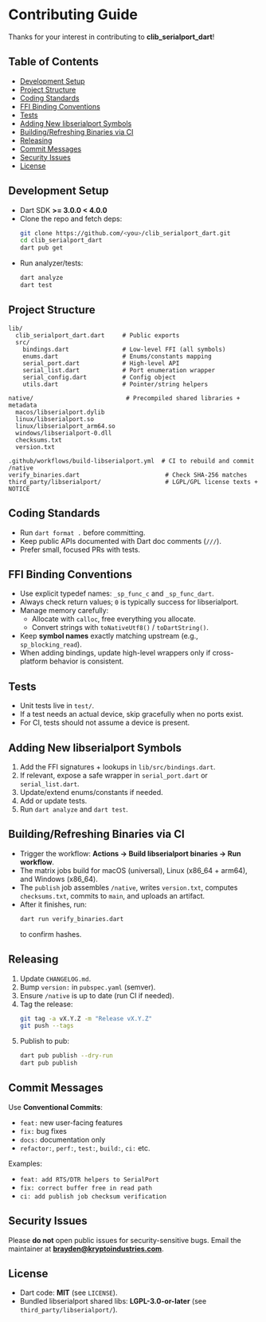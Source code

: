 # Contributing Guide

Thanks for your interest in contributing to **clib_serialport_dart**!

## Table of Contents
- [Development Setup](#development-setup)
- [Project Structure](#project-structure)
- [Coding Standards](#coding-standards)
- [FFI Binding Conventions](#ffi-binding-conventions)
- [Tests](#tests)
- [Adding New libserialport Symbols](#adding-new-libserialport-symbols)
- [Building/Refreshing Binaries via CI](#buildingrefreshing-binaries-via-ci)
- [Releasing](#releasing)
- [Commit Messages](#commit-messages)
- [Security Issues](#security-issues)
- [License](#license)

## Development Setup
- Dart SDK **>= 3.0.0 < 4.0.0**
- Clone the repo and fetch deps:
  ```bash
  git clone https://github.com/<you>/clib_serialport_dart.git
  cd clib_serialport_dart
  dart pub get
  ```
- Run analyzer/tests:
  ```bash
  dart analyze
  dart test
  ```

## Project Structure
```
lib/
  clib_serialport_dart.dart     # Public exports
  src/
    bindings.dart               # Low-level FFI (all symbols)
    enums.dart                  # Enums/constants mapping
    serial_port.dart            # High-level API
    serial_list.dart            # Port enumeration wrapper
    serial_config.dart          # Config object
    utils.dart                  # Pointer/string helpers

native/                          # Precompiled shared libraries + metadata
  macos/libserialport.dylib
  linux/libserialport.so
  linux/libserialport_arm64.so
  windows/libserialport-0.dll
  checksums.txt
  version.txt

.github/workflows/build-libserialport.yml  # CI to rebuild and commit /native
verify_binaries.dart                        # Check SHA-256 matches
third_party/libserialport/                  # LGPL/GPL license texts + NOTICE
```

## Coding Standards
- Run `dart format .` before committing.
- Keep public APIs documented with Dart doc comments (`///`).
- Prefer small, focused PRs with tests.

## FFI Binding Conventions
- Use explicit typedef names: `_sp_func_c` and `_sp_func_dart`.
- Always check return values; `0` is typically success for libserialport.
- Manage memory carefully:
  - Allocate with `calloc`, free everything you allocate.
  - Convert strings with `toNativeUtf8()` / `toDartString()`.
- Keep **symbol names** exactly matching upstream (e.g., `sp_blocking_read`).
- When adding bindings, update high-level wrappers only if cross-platform behavior is consistent.

## Tests
- Unit tests live in `test/`.
- If a test needs an actual device, skip gracefully when no ports exist.
- For CI, tests should not assume a device is present.

## Adding New libserialport Symbols
1. Add the FFI signatures + lookups in `lib/src/bindings.dart`.
2. If relevant, expose a safe wrapper in `serial_port.dart` or `serial_list.dart`.
3. Update/extend enums/constants if needed.
4. Add or update tests.
5. Run `dart analyze` and `dart test`.

## Building/Refreshing Binaries via CI
- Trigger the workflow: **Actions → Build libserialport binaries → Run workflow**.
- The matrix jobs build for macOS (universal), Linux (x86_64 + arm64), and Windows (x86_64).
- The `publish` job assembles `/native`, writes `version.txt`, computes `checksums.txt`, commits to `main`, and uploads an artifact.
- After it finishes, run:
  ```bash
  dart run verify_binaries.dart
  ```
  to confirm hashes.

## Releasing
1. Update `CHANGELOG.md`.
2. Bump `version:` in `pubspec.yaml` (semver).
3. Ensure `/native` is up to date (run CI if needed).
4. Tag the release:
   ```bash
   git tag -a vX.Y.Z -m "Release vX.Y.Z"
   git push --tags
   ```
5. Publish to pub:
   ```bash
   dart pub publish --dry-run
   dart pub publish
   ```

## Commit Messages
Use **Conventional Commits**:
- `feat:` new user-facing features
- `fix:` bug fixes
- `docs:` documentation only
- `refactor:`, `perf:`, `test:`, `build:`, `ci:` etc.

Examples:
- `feat: add RTS/DTR helpers to SerialPort`
- `fix: correct buffer free in read path`
- `ci: add publish job checksum verification`

## Security Issues
Please **do not** open public issues for security-sensitive bugs.
Email the maintainer at **brayden@kryptoindustries.com**.

## License
- Dart code: **MIT** (see `LICENSE`).
- Bundled libserialport shared libs: **LGPL-3.0-or-later** (see `third_party/libserialport/`).

